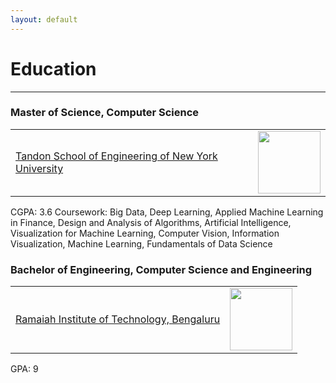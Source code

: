 ```yaml
---
layout: default
---
```


# Education
---
### Master of Science, Computer Science 
<table>
<tr>
<td><a href="https://engineering.nyu.edu/">Tandon School of Engineering of New York University</a>
</td>
<td><img src="assets/bin/nyulogo.jpeg" width=100>
</td>
</tr>
</table>  
CGPA: 3.6
Coursework: Big Data, Deep Learning, Applied Machine Learning in Finance, Design and Analysis of Algorithms,
Artificial Intelligence, Visualization for Machine Learning, Computer Vision,
Information Visualization, Machine Learning, Fundamentals of Data Science

### Bachelor of Engineering, Computer Science and Engineering 
<table>
<tr>
<td><a href="https://www.msrit.edu/">Ramaiah Institute of Technology, Bengaluru</a>
</td>
<td><img src="assets/bin/ritlogo.png" width=100>
</td>
</tr>
</table>  
GPA: 9



